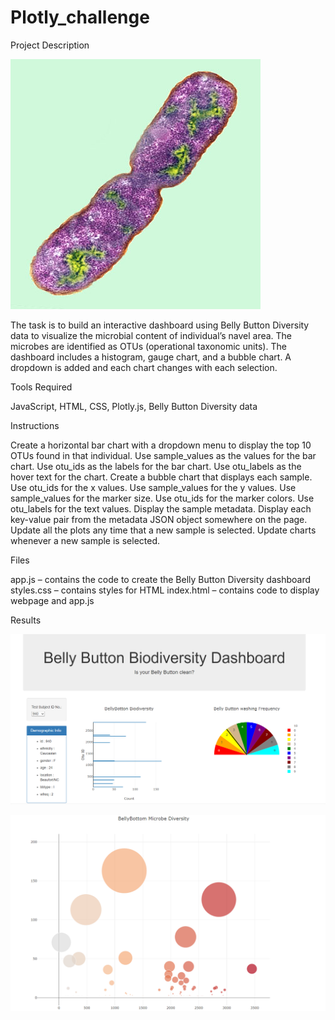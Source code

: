 # Plotly_challenge
Project Description

![](Images/bacteria.jpg)

The task is to build an interactive dashboard using Belly Button Diversity data to visualize 
the microbial content of individual’s navel area. The microbes are identified as OTUs (operational 
taxonomic units). The dashboard includes a histogram, gauge chart, and a bubble chart. A dropdown 
is added and each chart changes with each selection.

Tools Required

JavaScript, 
HTML, 
CSS, 
Plotly.js, 
Belly Button Diversity data

Instructions

  Create a horizontal bar chart with a dropdown menu to display the top 10 OTUs found in that individual. 
  Use sample_values as the values for the bar chart.
  Use otu_ids as the labels for the bar chart.
  Use otu_labels as the hover text for the chart.
  Create a bubble chart that displays each sample.
  Use otu_ids for the x values.
  Use sample_values for the y values. 
  Use sample_values for the marker size. 
  Use otu_ids for the marker colors. 
  Use otu_labels for the text values.
  Display the sample metadata.
  Display each key-value pair from the metadata JSON object somewhere on the page. 
  Update all the plots any time that a new sample is selected.
  Update charts whenever a new sample is selected.

Files

app.js – contains the code to create the Belly Button Diversity dashboard
styles.css – contains styles for HTML
index.html – contains code to display webpage and app.js

Results

![](Images/sww%20dashboard.png)

![](Images/bubble_chart.png)
